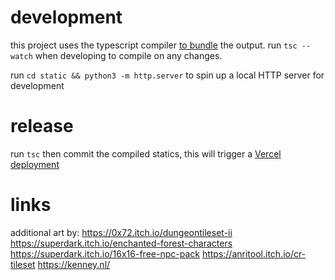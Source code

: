 # development
this project uses the typescript compiler [to bundle](https://mattallan.me/posts/modern-javascript-without-a-bundler/) the output. run `tsc --watch` when developing to compile on any changes.

run `cd static && python3 -m http.server` to spin up a local HTTP server for development

# release
run `tsc` then commit the compiled statics, this will trigger a [Vercel deployment](https://vercel.com/tylerbonnell/quest/deployments)

# links
additional art by:
https://0x72.itch.io/dungeontileset-ii
https://superdark.itch.io/enchanted-forest-characters 
https://superdark.itch.io/16x16-free-npc-pack
https://anritool.itch.io/cr-tileset
https://kenney.nl/

